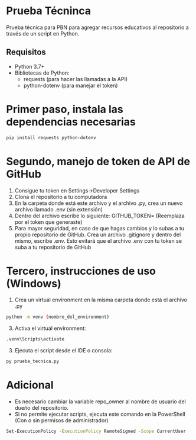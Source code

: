 # Prueba Técninca

Prueba técnica para PBN para agregar recursos educativos al repositorio a través de un script en Python.

## Requisitos
*   Python 3.7+
*   Bibliotecas de Python:
    *   requests (para hacer las llamadas a la API)
    *   python-dotenv (para manejar el token)

# Primer paso, instala las dependencias necesarias
```bash
pip install requests python-dotenv
```

# Segundo, manejo de token de API de GitHub
1.  Consigue tu token en Settings->Developer Settings
2.  Clona el repositorio a tu computadora
3.  En la carpeta donde está este archivo y el archivo .py, crea un nuevo archivo llamado .env (sin extensión)
4.  Dentro del archivo escribe lo siguiente: GITHUB_TOKEN=<TuToken> (Reemplaza <TuToken> por el token que generaste)
5.  Para mayor seguridad, en caso de que hagas cambios y lo subas a tu propio repositorio de GitHub. Crea un archivo .gitignore y dentro del mismo, escribe .env. Esto evitará que el archivo .env con tu token se suba a tu repositorio de GitHub

# Tercero, instrucciones de uso (Windows)
1. Crea un virtual environment en la misma carpeta donde está el archivo .py
```bash
python -m venv (nombre_del_environment)
```
3. Activa el virtual environment:
```bash
.venv\Scripts\activate
```
3. Ejecuta el script desde el IDE o consola:
```bash
py prueba_tecnica.py
```

# Adicional
* Es necesario cambiar la variable repo_owner al nombre de usuario del dueño del repositorio.
* Si no permite ejecutar scripts, ejecuta este comando en la PowerShell (Con o sin permisos de administrador)
```bash
Set-ExecutionPolicy -ExecutionPolicy RemoteSigned -Scope CurrentUser
```
